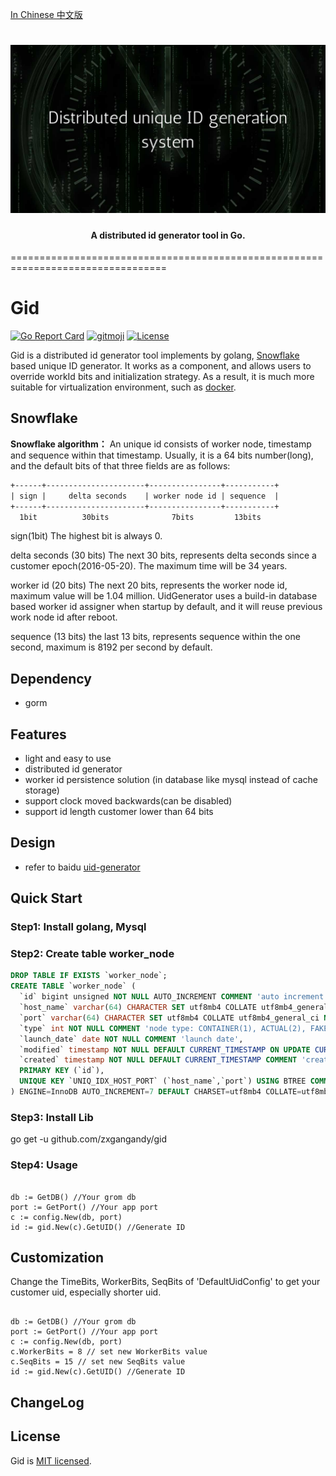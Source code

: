 [In Chinese 中文版](README.zh_cn.md)

<h1 align="center">
  <img src="https://github.com/zxgangandy/gid/blob/main/docs/distributed-unique-id-generation-system.jpeg" alt="Gid">
</h1>
<h4 align="center">A distributed id generator tool in Go.</h4>

=================================================================================
# Gid
 [![Go Report Card](https://goreportcard.com/badge/github.com/zxgangandy/gid)](https://goreportcard.com/report/github.com/zxgangandy/gid)
 [![gitmoji](https://img.shields.io/badge/gitmoji-%20%F0%9F%98%9C%20%F0%9F%98%8D-FFDD67.svg?style=flat-square)](https://github.com/carloscuesta/gitmoji)
 [![License](https://img.shields.io/github/license/zxgangandy/gid?style=flat-square)](/LICENSE)
 
Gid is a distributed id generator tool implements by golang,
[Snowflake](https://github.com/twitter/snowflake) based unique ID generator. It
works as a component, and allows users to override workId bits and initialization strategy. As a result, it is much more
suitable for virtualization environment, such as [docker](https://www.docker.com/).

## Snowflake

**Snowflake algorithm：** 
An unique id consists of worker node, timestamp and sequence within that timestamp. Usually, it is a 64 bits number(long), and the default bits of that three fields are as follows:
```xml
+------+----------------------+----------------+-----------+
| sign |     delta seconds    | worker node id | sequence  |
+------+----------------------+----------------+-----------+
  1bit          30bits              7bits         13bits
```


sign(1bit)
The highest bit is always 0.

delta seconds (30 bits)
The next 30 bits, represents delta seconds since a customer epoch(2016-05-20). The maximum time will be 34 years.

worker id (20 bits)
The next 20 bits, represents the worker node id, maximum value will be 1.04 million. UidGenerator uses a build-in database based worker id assigner when startup by default, and it will reuse previous work node id after reboot.

sequence (13 bits)
the last 13 bits, represents sequence within the one second, maximum is 8192 per second by default.

## Dependency
- gorm


## Features
- light and easy to use 
- distributed id generator
- worker id persistence solution (in database like mysql instead of cache storage)
- support clock moved backwards(can be disabled)
- support id length customer lower than 64 bits


## Design
- refer to baidu [uid-generator](https://github.com/baidu/uid-generator)


## Quick  Start

### Step1: Install golang, Mysql

### Step2: Create table worker_node

```sql
DROP TABLE IF EXISTS `worker_node`;
CREATE TABLE `worker_node` (
  `id` bigint unsigned NOT NULL AUTO_INCREMENT COMMENT 'auto increment id',
  `host_name` varchar(64) CHARACTER SET utf8mb4 COLLATE utf8mb4_general_ci NOT NULL COMMENT 'host name',
  `port` varchar(64) CHARACTER SET utf8mb4 COLLATE utf8mb4_general_ci NOT NULL COMMENT 'port',
  `type` int NOT NULL COMMENT 'node type: CONTAINER(1), ACTUAL(2), FAKE(3)',
  `launch_date` date NOT NULL COMMENT 'launch date',
  `modified` timestamp NOT NULL DEFAULT CURRENT_TIMESTAMP ON UPDATE CURRENT_TIMESTAMP COMMENT 'modified time',
  `created` timestamp NOT NULL DEFAULT CURRENT_TIMESTAMP COMMENT 'created time',
  PRIMARY KEY (`id`),
  UNIQUE KEY `UNIQ_IDX_HOST_PORT` (`host_name`,`port`) USING BTREE COMMENT 'host和端口的唯一索引'
) ENGINE=InnoDB AUTO_INCREMENT=7 DEFAULT CHARSET=utf8mb4 COLLATE=utf8mb4_general_ci COMMENT='DB WorkerID Assigner for UID Generator';

```

### Step3: Install Lib

go get -u github.com/zxgangandy/gid 

### Step4: Usage

```golang

db := GetDB() //Your grom db
port := GetPort() //Your app port
c := config.New(db, port)
id := gid.New(c).GetUID() //Generate ID

```

## Customization

Change the TimeBits, WorkerBits, SeqBits of 'DefaultUidConfig' to get your customer uid, especially shorter uid.

```golang

db := GetDB() //Your grom db
port := GetPort() //Your app port
c := config.New(db, port)
c.WorkerBits = 8 // set new WorkerBits value
c.SeqBits = 15 // set new SeqBits value
id := gid.New(c).GetUID() //Generate ID

```

## ChangeLog


## License
Gid is [MIT licensed](./LICENSE).
